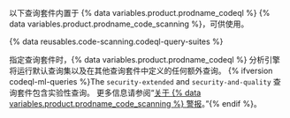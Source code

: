 以下查询套件内置于 {% data variables.product.prodname_codeql %} {% data variables.product.prodname_code_scanning %}，可供使用。

{% data reusables.code-scanning.codeql-query-suites %}

指定查询套件时，{% data variables.product.prodname_codeql %} 分析引擎将运行默认查询集以及在其他查询套件中定义的任何额外查询。 {% ifversion codeql-ml-queries %}The `security-extended` and `security-and-quality` 查询套件包含实验性查询。 更多信息请参阅“[关于 {% data variables.product.prodname_code_scanning %} 警报](/code-security/code-scanning/automatically-scanning-your-code-for-vulnerabilities-and-errors/about-code-scanning-alerts#about-experimental-alerts)。”{% endif %}。
